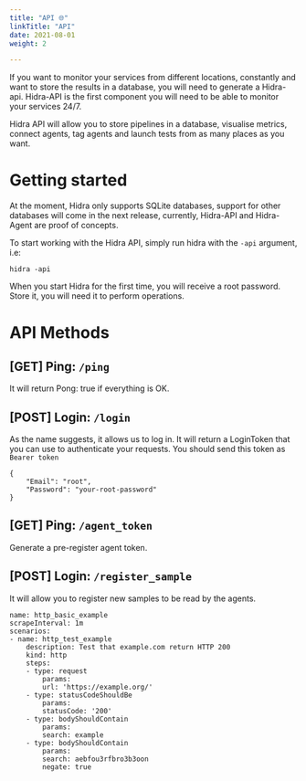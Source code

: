 ```yaml
---
title: "API 🌐"
linkTitle: "API"
date: 2021-08-01
weight: 2

---
```

If you want to monitor your services from different locations, constantly and want to store the results in a database, you will need to generate a Hidra-api. Hidra-API is the first component you will need to be able to monitor your services 24/7.

Hidra API will allow you to store pipelines in a database, visualise metrics, connect agents, tag agents and launch tests from as many places as you want.

# Getting started
At the moment, Hidra only supports SQLite databases, support for other databases will come in the next release, currently, Hidra-API and Hidra-Agent are proof of concepts.

To start working with the Hidra API, simply run hidra with the `-api` argument, i.e:

    hidra -api

When you start Hidra for the first time, you will receive a root password. Store it, you will need it to perform operations.

# API Methods

## [GET] Ping: `/ping`
It will return Pong: true if everything is OK.


## [POST] Login: `/login`
As the name suggests, it allows us to log in. It will return a LoginToken that you can use to authenticate your requests. You should send this token as `Bearer token`

    {
        "Email": "root",
        "Password": "your-root-password"
    }


## [GET] Ping: `/agent_token`
Generate a pre-register agent token.

## [POST] Login: `/register_sample`
It will allow you to register new samples to be read by the agents.

    name: http_basic_example
    scrapeInterval: 1m
    scenarios:
    - name: http_test_example
        description: Test that example.com return HTTP 200
        kind: http
        steps:
        - type: request
            params:
            url: 'https://example.org/'
        - type: statusCodeShouldBe
            params:
            statusCode: '200'
        - type: bodyShouldContain
            params:
            search: example
        - type: bodyShouldContain
            params:
            search: aebfou3rfbro3b3oon
            negate: true
